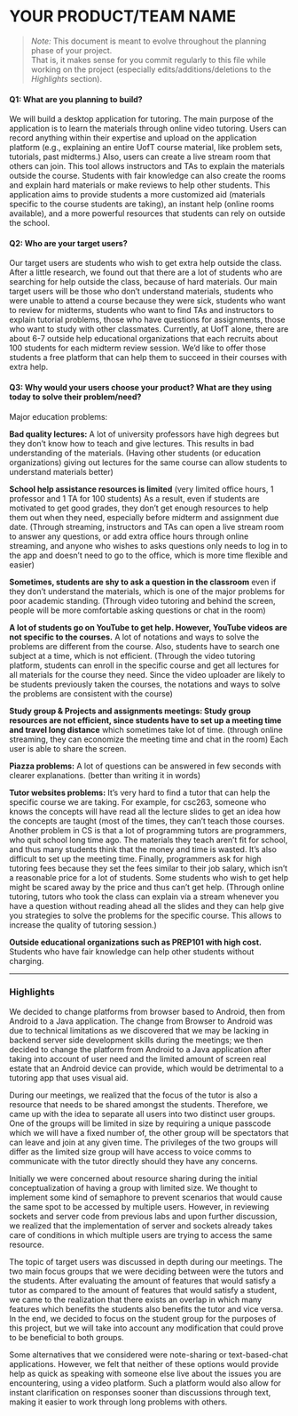 # YOUR PRODUCT/TEAM NAME

 > _Note:_ This document is meant to evolve throughout the planning phase of your project.    
 > That is, it makes sense for you commit regularly to this file while working on the project (especially edits/additions/deletions to the _Highlights_ section).

#### Q1: What are you planning to build?

We will build a desktop application for tutoring. The main purpose of the application is to learn the materials through online video tutoring. Users can record anything within their expertise and upload on the application platform (e.g., explaining an entire UofT course material, like problem sets, tutorials, past midterms.) Also, users can create a live stream room that others can join. This tool allows instructors and TAs to explain the materials outside the course. Students with fair knowledge can also create the rooms and explain hard materials or make reviews to help other students. This application aims to provide students a more customized aid (materials specific to the course students are taking), an instant help (online rooms available), and a more powerful resources that students can rely on outside the school.


#### Q2: Who are your target users?

Our target users are students who wish to get extra help outside the class. After a little research, we found out that there are a lot of students who are searching for help outside the class, because of hard materials. Our main target users will be those who don’t understand materials, students who were unable to attend a course because they were sick, students who want to review for midterms, students who want to find TAs and instructors to explain tutorial problems, those who have questions for assignments, those who want to study with other classmates. Currently, at UofT alone, there are about 6-7 outside help educational organizations that each recruits about 100 students for each midterm review session. We’d like to offer those students a free platform that can help them to succeed in their courses with extra help. 

#### Q3: Why would your users choose your product? What are they using today to solve their problem/need?

Major education problems:

**Bad quality lectures:** A lot of university professors have high degrees but they don’t know how to teach and give lectures. This results in bad understanding of the materials. (Having other students (or education organizations) giving out lectures for the same course can allow students to understand materials better)

**School help assistance resources is limited** (very limited office hours, 1 professor and 1 TA for 100 students) As a result, even if students are motivated to get good grades, they don’t get enough resources to help them out when they need, especially before midterm and assignment due date. (Through streaming, instructors and TAs can open a live stream room to answer any questions, or add extra office hours through online streaming, and anyone who wishes to asks questions only needs to log in to the app and doesn’t need to go to the office, which is more time flexible and easier)

**Sometimes, students are shy to ask a question in the classroom** even if they don’t understand the materials, which is one of the major problems for poor academic standing. (Through video tutoring and behind the screen, people will be more comfortable asking questions or chat in the room)

**A lot of students go on YouTube to get help. However, YouTube videos are not specific to the courses.** A lot of notations and ways to solve the problems are different from the course. Also, students have to search one subject at a time, which is not efficient. (Through the video tutoring platform, students can enroll in the specific course and get all lectures for all materials for the course they need. Since the video uploader are likely to be students previously taken the courses, the notations and ways to solve the problems are consistent with the course)

**Study group & Projects and assignments meetings: Study group resources are not efficient, since students have to set up a meeting time and travel long distance** which sometimes take lot of time. (through online streaming, they can economize the meeting time and chat in the room) Each user is able to share the screen.

**Piazza problems:** A lot of questions can be answered in few seconds with clearer explanations. (better than writing it in words)

**Tutor websites problems:** It’s very hard to find a tutor that can help the specific course we are taking. For example, for csc263, someone who knows the concepts will have read all the lecture slides to get an idea how the concepts are taught (most of the times, they can’t teach those courses. Another problem in CS is that a lot of programming tutors are programmers, who quit school long time ago. The materials they teach aren’t fit for school, and thus many students think that the money and time is wasted.  It’s also difficult to set up the meeting time. Finally, programmers ask for high tutoring fees because they set the fees similar to their job salary, which isn’t a reasonable price for a lot of students. Some students who wish to get help might be scared away by the price and thus can’t get help. (Through online tutoring, tutors who took the class can explain via a stream whenever you have a question without reading ahead all the slides and they can help give you strategies to solve the problems for the specific course. This allows to increase the quality of tutoring session.)

**Outside educational organizations such as PREP101 with high cost.** Students who have fair knowledge can help other students without charging. 

----

### Highlights

We decided to change platforms from browser based to Android, then from Android to a Java application. The change from Browser to Android was due to technical limitations as we discovered that we may be lacking in backend server side development skills during the meetings; we then decided to change the platform from Android to a Java application after taking into account of user need and the limited amount of screen real estate that an Android device can provide, which would be detrimental to a tutoring app that uses visual aid.

During our meetings, we realized that the focus of the tutor is also a resource that needs to be shared amongst the students. Therefore, we came up with the idea to separate all users into two distinct user groups. One of the groups will be limited in size by requiring a unique passcode which we will have a fixed number of, the other group will be spectators that can leave and join at any given time. The privileges of the two groups will differ as the limited size group will have access to voice comms to communicate with the tutor directly should they have any concerns.

Initially we were concerned about resource sharing during the initial conceptualization of having a group with limited size. We thought to implement some kind of semaphore to prevent scenarios that would cause the same spot to be accessed by multiple users. However, in reviewing sockets and server code from previous labs and upon further discussion, we realized that the implementation of server and sockets already takes care of conditions in which multiple users are trying to access the same resource.

The topic of target users was discussed in depth during our meetings. The two main focus groups that we were deciding between were the tutors and the students. After evaluating the amount of features that would satisfy a tutor as compared to the amount of features that would satisfy a student, we came to the realization that there exists an overlap in which many features which benefits the students also benefits the tutor and vice versa. In the end, we decided to focus on the student group for the purposes of this project, but we will take into account any modification that could prove to be beneficial to both groups.

Some alternatives that we considered were note-sharing or text-based-chat applications. However, we felt that neither of these options would provide help as quick as speaking with someone else live about the issues you are encountering, using a video platform. Such a platform would also allow for instant clarification on responses sooner than discussions through text, making it easier to work through long problems with others.